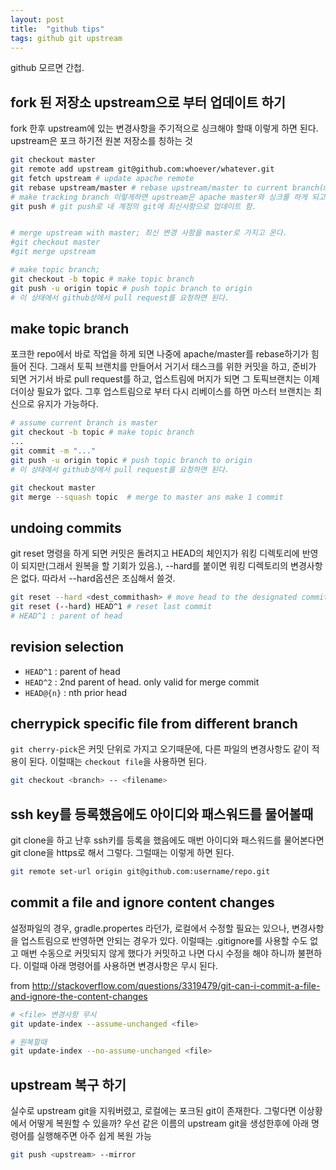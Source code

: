 ```yaml
---
layout: post
title:  "github tips"
tags: github git upstream
---
```


github 모르면 간첩.

## fork 된 저장소 upstream으로 부터 업데이트 하기

fork 한후 upstream에 있는 변경사항을 주기적으로 싱크해야 할때 이렇게 하면 된다.
upstream은 포크 하기전 원본 저장소를 칭하는 것

```bash
git checkout master
git remote add upstream git@github.com:whoever/whatever.git
git fetch upstream # update apache remote
git rebase upstream/master # rebase upstream/master to current branch(master)
# make tracking branch 이렇게하면 upstream은 apache master와 싱크를 하게 되고, 로컬에 unpushed commit이 생기게 된다.
git push # git push로 내 계정의 git에 최신사항으로 업데이트 함.


# merge upstream with master; 최신 변경 사항을 master로 가지고 온다.
#git checkout master
#git merge upstream

# make topic branch;
git checkout -b topic # make topic branch
git push -u origin topic # push topic branch to origin
# 이 상태에서 github상에서 pull request를 요청하면 된다.
```

## make topic branch

포크한 repo에서 바로 작업을 하게 되면 나중에 apache/master를 rebase하기가 힘들어 진다. 그래서 토픽 브랜치를 만들어서 거기서 태스크를 위한 커밋을 하고, 준비가 되면 거기서 바로 pull request를 하고, 업스트림에 머지가 되면 그 토픽브랜치는 이제 더이상 필요가 없다. 그후 업스트림으로 부터 다시 리베이스를 하면 마스터 브랜치는 최신으로 유지가 가능하다.


```bash
# assume current branch is master
git checkout -b topic # make topic branch
...
git commit -m "..."
git push -u origin topic # push topic branch to origin
# 이 상태에서 github상에서 pull request를 요청하면 된다.

git checkout master
git merge --squash topic  # merge to master ans make 1 commit
```


## undoing commits

git reset 명령을 하게 되면 커밋은 돌려지고 HEAD의 체인지가 워킹 디렉토리에 반영이 되지만(그래서 원복을 할 기회가 있음.), --hard를 붙이면 워킹 디렉토리의 변경사항은 없다. 따라서 --hard옵션은 조심해서 쓸것.

```bash
git reset --hard <dest_commithash> # move head to the designated commit
git reset (--hard) HEAD^1 # reset last commit
# HEAD^1 : parent of head
```


## revision selection


- `HEAD^1` : parent of head
- `HEAD^2` : 2nd parent of head. only valid for merge commit
- `HEAD@{n}` : nth prior head

## cherrypick specific file from different branch

`git cherry-pick`은 커밋 단위로 가지고 오기때문에, 다른 파일의 변경사항도 같이 적용이 된다. 이럴때는 `checkout file`을 사용하면 된다.


```bash
git checkout <branch> -- <filename>
```

## ssh key를 등록했음에도 아이디와 패스워드를 물어볼때
git clone을 하고 난후 ssh키를 등록을 했음에도 매번 아이디와 패스워드를 물어본다면 git clone을 https로 해서 그렇다. 그럴때는 이렇게 하면 된다.

```bash
git remote set-url origin git@github.com:username/repo.git
```

## commit a file and ignore content changes

설정파일의 경우, gradle.propertes 라던가, 로컬에서 수정할 필요는 있으나, 변경사항을 업스트림으로 반영하면 안되는 경우가 있다. 이럴때는 .gitignore를 사용할 수도 없고 매번 수동으로 커밋되지 않게 했다가 커밋하고 나면 다시 수정을 해야 하니까 불편하다. 이럴때 아래 명령어를 사용하면 변경사항은 무시 된다.

from http://stackoverflow.com/questions/3319479/git-can-i-commit-a-file-and-ignore-the-content-changes

```bash
# <file> 변경사항 무시
git update-index --assume-unchanged <file>

# 원복할때
git update-index --no-assume-unchanged <file>
```

## upstream 복구 하기

실수로 upstream git을 지워버렸고, 로컬에는 포크된 git이 존재한다. 그렇다면 이상황에서 어떻게 복원할 수 있을까?
우선 같은 이름의 upstream git을 생성한후에 아래 명령어를 실행해주면 아주 쉽게 복원 가능

```bash
git push <upstream> --mirror
```

